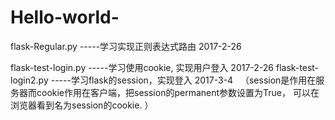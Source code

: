# Hello-world-


flask-Regular.py  -----学习实现正则表达式路由  2017-2-26

flask-test-login.py  -----学习使用cookie, 实现用户登入 2017-2-26
flask-test-login2.py -----学习flask的session，实现登入 2017-3-4  
（session是作用在服务器而cookie作用在客户端，把session的permanent参数设置为True， 可以在浏览器看到名为session的cookie. ）
